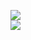 [![](https://img.shields.io/badge/Made%20With-Github%20Spray-lightgrey.svg?style=for-the-badge&logo=github)](https://github.com/Annihil/github-spray#15207)  
[![](https://i.imgur.com/2DrTn0Z.gif)](https://github.com/Annihil/github-spray)